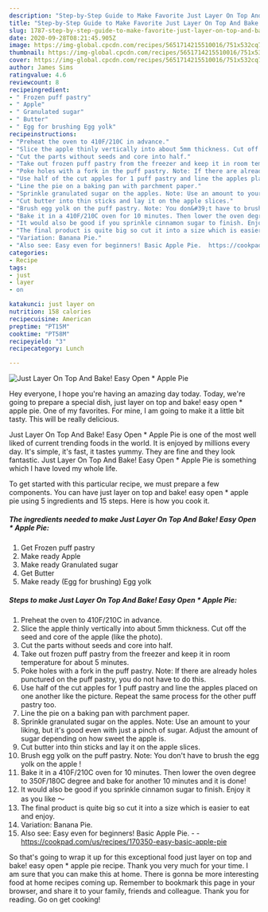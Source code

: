 ```yaml
---
description: "Step-by-Step Guide to Make Favorite Just Layer On Top And Bake! Easy Open * Apple Pie"
title: "Step-by-Step Guide to Make Favorite Just Layer On Top And Bake! Easy Open * Apple Pie"
slug: 1787-step-by-step-guide-to-make-favorite-just-layer-on-top-and-bake-easy-open-apple-pie
date: 2020-09-28T08:21:45.905Z
image: https://img-global.cpcdn.com/recipes/5651714215510016/751x532cq70/just-layer-on-top-and-bake-easy-open-apple-pie-recipe-main-photo.jpg
thumbnail: https://img-global.cpcdn.com/recipes/5651714215510016/751x532cq70/just-layer-on-top-and-bake-easy-open-apple-pie-recipe-main-photo.jpg
cover: https://img-global.cpcdn.com/recipes/5651714215510016/751x532cq70/just-layer-on-top-and-bake-easy-open-apple-pie-recipe-main-photo.jpg
author: James Sims
ratingvalue: 4.6
reviewcount: 8
recipeingredient:
- " Frozen puff pastry"
- " Apple"
- " Granulated sugar"
- " Butter"
- " Egg for brushing Egg yolk"
recipeinstructions:
- "Preheat the oven to 410F/210C in advance."
- "Slice the apple thinly vertically into about 5mm thickness. Cut off the seed and core of the apple (like the photo)."
- "Cut the parts without seeds and core into half."
- "Take out frozen puff pastry from the freezer and keep it in room temperature for about 5 minutes."
- "Poke holes with a fork in the puff pastry. Note: If there are already holes punctured on the puff pastry, you do not have to do this."
- "Use half of the cut apples for 1 puff pastry and line the apples placed on one another like the picture. Repeat the same process for the other puff pastry too."
- "Line the pie on a baking pan with parchment paper."
- "Sprinkle granulated sugar on the apples. Note: Use an amount to your liking, but it&#39;s good even with just a pinch of sugar. Adjust the amount of sugar depending on how sweet the apple is."
- "Cut butter into thin sticks and lay it on the apple slices."
- "Brush egg yolk on the puff pastry. Note: You don&#39;t have to brush the egg yolk on the apple !"
- "Bake it in a 410F/210C oven for 10 minutes. Then lower the oven degree to 350F/180C degree and bake for another 10 minutes and it is done!"
- "It would also be good if you sprinkle cinnamon sugar to finish. Enjoy it as you like ～"
- "The final product is quite big so cut it into a size which is easier to eat and enjoy."
- "Variation: Banana Pie."
- "Also see: Easy even for beginners! Basic Apple Pie.  https://cookpad.com/us/recipes/170350-easy-basic-apple-pie"
categories:
- Recipe
tags:
- just
- layer
- on

katakunci: just layer on 
nutrition: 158 calories
recipecuisine: American
preptime: "PT15M"
cooktime: "PT58M"
recipeyield: "3"
recipecategory: Lunch

---
```



![Just Layer On Top And Bake! Easy Open * Apple Pie](https://img-global.cpcdn.com/recipes/5651714215510016/751x532cq70/just-layer-on-top-and-bake-easy-open-apple-pie-recipe-main-photo.jpg)

Hey everyone, I hope you're having an amazing day today. Today, we're going to prepare a special dish, just layer on top and bake! easy open * apple pie. One of my favorites. For mine, I am going to make it a little bit tasty. This will be really delicious.

Just Layer On Top And Bake! Easy Open * Apple Pie is one of the most well liked of current trending foods in the world. It is enjoyed by millions every day. It's simple, it's fast, it tastes yummy. They are fine and they look fantastic. Just Layer On Top And Bake! Easy Open * Apple Pie is something which I have loved my whole life.




To get started with this particular recipe, we must prepare a few components. You can have just layer on top and bake! easy open * apple pie using 5 ingredients and 15 steps. Here is how you cook it.

<!--inarticleads1-->

##### The ingredients needed to make Just Layer On Top And Bake! Easy Open * Apple Pie:

1. Get  Frozen puff pastry
1. Make ready  Apple
1. Make ready  Granulated sugar
1. Get  Butter
1. Make ready  (Egg for brushing) Egg yolk




<!--inarticleads2-->

##### Steps to make Just Layer On Top And Bake! Easy Open * Apple Pie:

1. Preheat the oven to 410F/210C in advance.
1. Slice the apple thinly vertically into about 5mm thickness. Cut off the seed and core of the apple (like the photo).
1. Cut the parts without seeds and core into half.
1. Take out frozen puff pastry from the freezer and keep it in room temperature for about 5 minutes.
1. Poke holes with a fork in the puff pastry. Note: If there are already holes punctured on the puff pastry, you do not have to do this.
1. Use half of the cut apples for 1 puff pastry and line the apples placed on one another like the picture. Repeat the same process for the other puff pastry too.
1. Line the pie on a baking pan with parchment paper.
1. Sprinkle granulated sugar on the apples. Note: Use an amount to your liking, but it&#39;s good even with just a pinch of sugar. Adjust the amount of sugar depending on how sweet the apple is.
1. Cut butter into thin sticks and lay it on the apple slices.
1. Brush egg yolk on the puff pastry. Note: You don&#39;t have to brush the egg yolk on the apple !
1. Bake it in a 410F/210C oven for 10 minutes. Then lower the oven degree to 350F/180C degree and bake for another 10 minutes and it is done!
1. It would also be good if you sprinkle cinnamon sugar to finish. Enjoy it as you like ～
1. The final product is quite big so cut it into a size which is easier to eat and enjoy.
1. Variation: Banana Pie.
1. Also see: Easy even for beginners! Basic Apple Pie. -  - https://cookpad.com/us/recipes/170350-easy-basic-apple-pie




So that's going to wrap it up for this exceptional food just layer on top and bake! easy open * apple pie recipe. Thank you very much for your time. I am sure that you can make this at home. There is gonna be more interesting food at home recipes coming up. Remember to bookmark this page in your browser, and share it to your family, friends and colleague. Thank you for reading. Go on get cooking!
